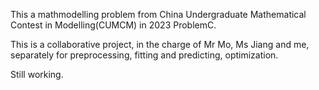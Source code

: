 This a mathmodelling problem from China Undergraduate Mathematical Contest in Modelling(CUMCM) in 2023 ProblemC.

This is a collaborative project, in the charge of Mr Mo, Ms Jiang and me, separately for preprocessing, fitting and predicting, optimization.

Still working.